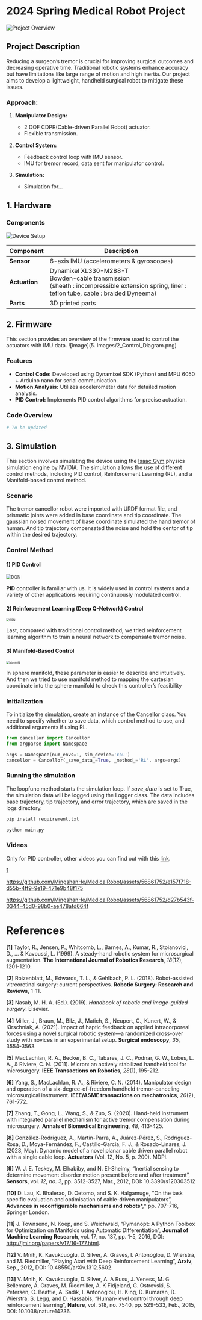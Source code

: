 # 2024 Spring Medical Robot Project
<img src="5. Attachment/0_Device_Overview.png" alt="Project Overview" style="zoom:100%;" />




## Project Description

Reducing a surgeon’s tremor is crucial for improving surgical outcomes and decreasing operative time. Traditional robotic systems enhance accuracy but have limitations like large range of motion and high inertia. Our project aims to develop a lightweight, handheld surgical robot to mitigate these issues.

### Approach:
1. **Manipulator Design:** 
   - 2 DOF CDPR(Cable-driven Parallel Robot) actuator.
   - Flexible transmission.

2. **Control System:** 
   - Feedback control loop with IMU sensor.
   - IMU for tremor record, data sent for manipulator control.
   
3. **Simulation:** 
   - Simulation for...



## 1. Hardware

### Components
<img src="5. Attachment/1_Hardware_Setup.png" alt="Device Setup" style="zoom:100%;" />


| Component    | Description                                                                                       |
|--------------|---------------------------------------------------------------------------------------------------|
| **Sensor**   | 6-axis IMU (accelerometers & gyroscopes)                                                          |
| **Actuation**| Dynamixel XL330-M288-T <br> Bowden-cable transmission <br> (sheath : incompressible extension spring, liner : teflon tube, cable : braided Dyneema) |
| **Parts**    | 3D printed parts  


## 2. Firmware
This section provides an overview of the firmware used to control the actuators with IMU data.
![image](5. Images/2_Control_Diagram.png)



### Features
- **Control Code:** Developed using Dynamixel SDK (Python) and MPU 6050 + Arduino nano for serial communication.
- **Motion Analysis:** Utilizes accelerometer data for detailed motion analysis.
- **PID Control:** Implements PID control algorithms for precise actuation.

### Code Overview

```python
# To be updated

```


## 3. Simulation
This section involves simulating the device using the [Isaac Gym](https://developer.nvidia.com/isaac-gym) physics simulation engine by NVIDIA. The simulation allows the use of different control methods, including PID control, Reinforcement Learning (RL), and a Manifold-based control method.
### Scenario
The tremor cancellor robot were imported with URDF format file, and prismatic joints were added in base coordinate and tip coordinate. The gaussian noised movement of base coordinate simulated the hand tremor of human. And tip trajectory compensated the noise and hold the centor of tip within the desired trajectory.

### Control Method
#### 1) PID Control
<img src="5. Attachment/7_PID.jpg" alt="DQN" style="zoom:80%;" />

**PID** controller is familiar with us. It is widely used in control systems and a variety of other applications requiring continuously modulated control. 

#### 2) Reinforcement Learning (Deep Q-Network) Control

<img src="5. Attachment/3_DQN.jpeg" alt="DQN" style="zoom:50%;" />

Last, compared with traditional control method, we tried reinforcement learning algorithm to train a neural network to compensate tremor noise.

#### 3) Manifold-Based Control

<img src="5. Attachment/6_Manifold.png" alt="Manifold" style="zoom: 50%;" />

In sphere manifold, these parameter is easier to describe and intuitively. And then we tried to use manifold method to mapping the cartesian coordinate into the sphere manifold to check this controller’s feasibility

### Initialization

To initialize the simulation, create an instance of the Cancellor class. You need to specify whether to save data, which control method to use, and additional arguments if using RL.
```python
from cancellor import Cancellor
from argparse import Namespace

args = Namespace(num_envs=1, sim_device='cpu')
cancellor = Cancellor(_save_data_=True, _method_='RL', args=args)
```
### Running the simulation
The loopfunc method starts the simulation loop. If _save_data_ is set to True, the simulation data will be logged using the Logger class. The data includes base trajectory, tip trajectory, and error trajectory, which are saved in the logs directory. 
```bash
pip install requirement.txt
```

```bash
python main.py
```
### Videos
Only for PID controller, other videos you can find out with this [link](https://github.com/MingshanHe/MedicalRobot/tree/master/5.%20Attachment).

[1](https://github.com/MingshanHe/MedicalRobot/assets/56861752/d27b543f-0344-45d0-98b0-ae478afd664f)

https://github.com/MingshanHe/MedicalRobot/assets/56861752/e157f718-d55b-4ff9-9e19-471e9b48f175

https://github.com/MingshanHe/MedicalRobot/assets/56861752/d27b543f-0344-45d0-98b0-ae478afd664f

# References

**[1]** Taylor, R., Jensen, P., Whitcomb, L., Barnes, A., Kumar, R., Stoianovici, D., ... & Kavoussi, L. (1999). A steady-hand robotic system for microsurgical augmentation. **The International Journal of Robotics Research**, *18*(12), 1201-1210.

**[2]** Roizenblatt, M., Edwards, T. L., & Gehlbach, P. L. (2018). Robot-assisted vitreoretinal surgery: current perspectives. **Robotic Surgery: Research and Reviews**, 1-11.

**[3]** Nasab, M. H. A. (Ed.). (2019). *Handbook of robotic and image-guided surgery*. Elsevier.

**[4]** Miller, J., Braun, M., Bilz, J., Matich, S., Neupert, C., Kunert, W., & Kirschniak, A. (2021). Impact of haptic feedback on applied intracorporeal forces using a novel surgical robotic system—a randomized cross-over study with novices in an experimental setup. **Surgical endoscopy**, *35*, 3554-3563.

**[5]** MacLachlan, R. A., Becker, B. C., Tabares, J. C., Podnar, G. W., Lobes, L. A., & Riviere, C. N. (2011). Micron: an actively stabilized handheld tool for microsurgery. **IEEE** **Transactions** **on** **Robotics**, *28*(1), 195-212.

**[6]** Yang, S., MacLachlan, R. A., & Riviere, C. N. (2014). Manipulator design and operation of a six-degree-of-freedom handheld tremor-canceling microsurgical instrument. **IEEE/ASME transactions on mechatronics**, *20*(2), 761-772.

**[7]** Zhang, T., Gong, L., Wang, S., & Zuo, S. (2020). Hand-held instrument with integrated parallel mechanism for active tremor compensation during microsurgery. **Annals of Biomedical Engineering**, *48*, 413-425.

**[8]** González-Rodríguez, A., Martín-Parra, A., Juárez-Pérez, S., Rodríguez-Rosa, D., Moya-Fernández, F., Castillo-García, F. J., & Rosado-Linares, J. (2023, May). Dynamic model of a novel planar cable driven parallel robot with a single cable loop. **Actuators** (Vol. 12, No. 5, p. 200). MDPI.

**[9]** W. J. E. Teskey, M. Elhabiby, and N. El-Sheimy, “Inertial sensing to determine movement disorder motion present before and after treatment”, **Sensors**, vol. *12, no.* 3, pp. 3512-3527, Mar., 2012, DOI: 10.3390/s120303512

**[10]** D. Lau, K. Bhalerao, D. Oetomo, and S. K. Halgamuge, "On the task specific evaluation and optimisation of cable-driven manipulators”, **Advances** **in reconfigurable mechanisms and** **robots***,* pp. 707-716, Springer London.

**[11]** J. Townsend, N. Koep, and S. Weichwald, “Pymanopt: A Python Toolbox for Optimization on Manifolds using Automatic Differentiation”, **Journal of Machine Learning Research**, vol. 17, no. 137, pp. 1-5, 2016, DOI: http://jmlr.org/papers/v17/16-177.html.

**[12]** V. Mnih, K. Kavukcuoglu, D. Silver, A. Graves, I. Antonoglou, D. Wierstra, and M. Riedmiller, “Playing Atari with Deep Reinforcement Learning”, **Arxiv**, Sep., 2012, DOI: 10.48550/arXiv.1312.5602.

**[13]** V. Mnih, K. Kavukcuoglu, D. Silver, A. A Rusu, J. Veness, M. G Bellemare, A. Graves, M. Riedmiller, A. K Fidjeland, G. Ostrovski, S. Petersen, C. Beattie, A. Sadik, I. Antonoglou, H. King, D. Kumaran, D. Wierstra, S. Legg, and D. Hassabis, “Human-level control through deep reinforcement learning”, **Nature**, vol. 518, no. 7540, pp. 529-533, Feb., 2015, DOI: 10.1038/nature14236.